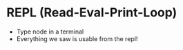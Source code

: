 # REPL (Read-Eval-Print-Loop)

* Type node in a terminal
* Everything we saw is usable from the repl!

